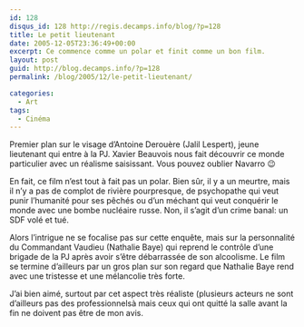 ```yaml
---
id: 128
disqus_id: 128 http://regis.decamps.info/blog/?p=128
title: Le petit lieutenant
date: 2005-12-05T23:36:49+00:00
excerpt: Ce commence comme un polar et finit comme un bon film.
layout: post
guid: http://blog.decamps.info/?p=128
permalink: /blog/2005/12/le-petit-lieutenant/

categories:
  - Art
tags:
  - Cinéma
---
```

Premier plan sur le visage d’Antoine Derouère (Jalil Lespert), jeune lieutenant qui entre à la PJ. Xavier Beauvois nous fait découvrir ce monde particulier avec un réalisme saisissant. Vous pouvez oublier Navarro 😉

En fait, ce film n’est tout à fait pas un polar. Bien sûr, il y a un meurtre, mais il n’y a pas de complot de rivière pourpresque, de psychopathe qui veut punir l’humanité pour ses pêchés ou d’un méchant qui veut conquérir le monde avec une bombe nucléaire russe. Non, il s’agit d’un crime banal: un SDF volé et tué.

Alors l’intrigue ne se focalise pas sur cette enquête, mais sur la personnalité du Commandant Vaudieu (Nathalie Baye) qui reprend le contrôle d’une brigade de la PJ après avoir s’être débarrassée de son alcoolisme. Le film se termine d’ailleurs par un gros plan sur son regard que Nathalie Baye rend avec une tristesse et une mélancolie très forte.

J’ai bien aimé, surtout par cet aspect très réaliste (plusieurs acteurs ne sont d’ailleurs pas des professionnelsà mais ceux qui ont quitté la salle avant la fin ne doivent pas être de mon avis.
